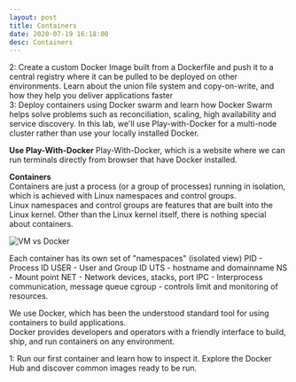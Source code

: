 ```yaml
---
layout: post
title: Containers
date: 2020-07-19 16:18:00
desc: Containers
--- 
```


2: Create a custom Docker Image built from a Dockerfile and push it to a central registry where it can be pulled to be deployed on other environments. Learn about the union file system and copy-on-write, and how they help you deliver applications faster  
3: Deploy containers using Docker swarm and learn how Docker Swarm helps solve problems such as reconciliation, scaling, high availability and service discovery. In this lab, we'll use Play-with-Docker for a multi-node cluster rather than use your locally installed Docker.  
 
**Use Play-With-Docker**
Play-With-Docker, which is a website where we can run terminals directly from browser that have Docker installed.  

**Containers**  
Containers are just a process (or a group of processes) running in isolation, which is achieved with Linux namespaces and control groups.  
Linux namespaces and control groups are features that are built into the Linux kernel. Other than the Linux kernel itself, there is nothing special about containers.  

![VM vs Docker](https://raw.githubusercontent.com/prakashnoob/prakashnoob.github.io/master/_site/Images/docker.PNG)  

Each container has its own set of "namespaces" (isolated view)
 PID - Process ID
 USER - User and Group ID
 UTS - hostname and domainname
 NS - Mount point
 NET - Network devices, stacks, port
 IPC - Interprocess communication, message queue
 cgroup - controls limit and monitoring of resources.

We use Docker, which has been the understood standard tool for using containers to build applications.  
Docker provides developers and operators with a friendly interface to build, ship, and run containers on any environment.

1: Run our first container and learn how to inspect it. Explore the Docker Hub and discover common images ready to be run.   

